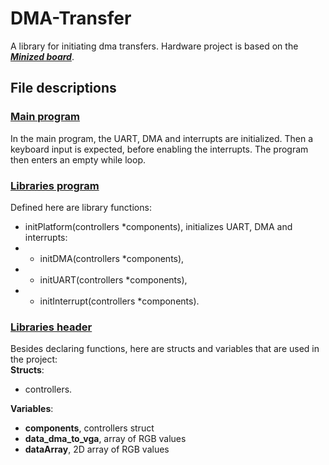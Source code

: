 # DMA-Transfer
A library for initiating dma transfers. Hardware project is based on the [***Minized board***](https://www.avnet.com/wps/portal/us/products/avnet-boards/avnet-board-families/minized/).
## File descriptions
### [Main program](main.c)
In the main program, the UART, DMA and interrupts are initialized. Then a keyboard input is expected, before enabling the interrupts. The program then enters an empty while loop.
### [Libraries program](libs.c)
Defined here are library functions:
- initPlatform(controllers *components), initializes UART, DMA and interrupts:
- - initDMA(controllers *components),
- - initUART(controllers *components),
- - initInterrupt(controllers *components).
### [Libraries header](libs.h)
Besides declaring functions, here are structs and variables that are used in the project:\
**__Structs__**:
+ controllers.

**__Variables__**:
- **components**, controllers struct
- **data_dma_to_vga**, array of RGB values
- **dataArray**, 2D array of RGB values

